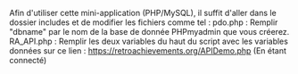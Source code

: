 Afin d'utiliser cette mini-application (PHP/MySQL), il suffit d'aller dans le dossier includes et de modifier les fichiers comme tel :
pdo.php : Remplir "dbname" par le nom de la base de donnée PHPmyadmin que vous créerez.
RA_API.php : Remplir les deux variables du haut du script avec les variables données sur ce lien : https://retroachievements.org/APIDemo.php (En étant connecté)